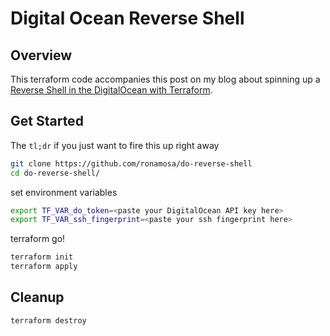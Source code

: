 # Digital Ocean Reverse Shell

## Overview

This terraform code accompanies this post on my blog about spinning up a [Reverse Shell in the DigitalOcean with Terraform](https://ronamosa.io/documentation/2021-06-25-Reverse-Shell-Digital-Ocean/).

## Get Started

The `tl;dr` if you just want to fire this up right away

```sh
git clone https://github.com/ronamosa/do-reverse-shell
cd do-reverse-shell/
```

set environment variables

```sh
export TF_VAR_do_token=<paste your DigitalOcean API key here>
export TF_VAR_ssh_fingerprint=<paste your ssh fingerprint here>
```

terraform go!

```sh
terraform init
terraform apply
```

## Cleanup

```sh
terraform destroy
```
